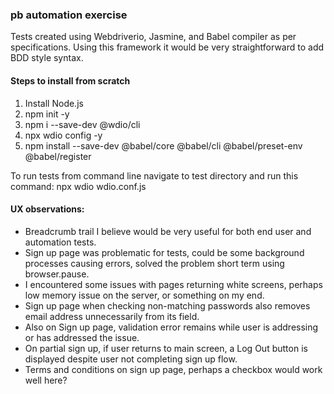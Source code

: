 ### pb automation exercise

Tests created using Webdriverio, Jasmine, and Babel compiler as per specifications.
Using this framework it would be very straightforward to add BDD style syntax. 

#### Steps to install from scratch
1. Install Node.js
2. npm init -y
3. npm i --save-dev @wdio/cli
4. npx wdio config -y
5. npm install --save-dev @babel/core @babel/cli @babel/preset-env @babel/register

To run tests from command line navigate to test directory and run this command:
npx wdio wdio.conf.js

#### UX observations:
- Breadcrumb trail I believe would be very useful for both end user and automation tests.
- Sign up page was problematic for tests, could be some background processes causing errors, solved the problem short term using browser.pause.
- I encountered some issues with pages returning white screens, perhaps low memory issue on the server, or something on my end. 
- Sign up page when checking non-matching passwords also removes email address unnecessarily from its field.
- Also on Sign up page, validation error remains while user is addressing or has addressed the issue.
- On partial sign up, if user returns to main screen, a Log Out button is displayed despite user not completing sign up flow.
- Terms and conditions on sign up page, perhaps a checkbox would work well here?

